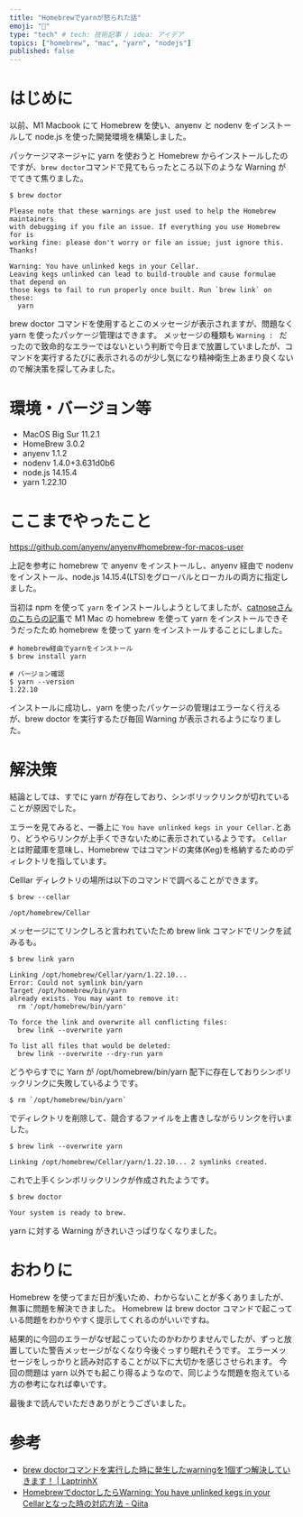 ```yaml
---
title: "Homebrewでyarnが怒られた話"
emoji: "🤔"
type: "tech" # tech: 技術記事 / idea: アイデア
topics: ["homebrew", "mac", "yarn", "nodejs"]
published: false
---
```


# はじめに

以前、M1 Macbook にて Homebrew を使い、anyenv と nodenv をインストールして node.js を使った開発環境を構築しました。

パッケージマネージャに yarn を使おうと Homebrew からインストールしたのですが、`brew doctor`コマンドで見てもらったところ以下のような Warning がでてきて焦りました。

```shell
$ brew doctor

Please note that these warnings are just used to help the Homebrew maintainers
with debugging if you file an issue. If everything you use Homebrew for is
working fine: please don't worry or file an issue; just ignore this. Thanks!

Warning: You have unlinked kegs in your Cellar.
Leaving kegs unlinked can lead to build-trouble and cause formulae that depend on
those kegs to fail to run properly once built. Run `brew link` on these:
  yarn
```

brew doctor コマンドを使用するとこのメッセージが表示されますが、問題なく yarn を使ったパッケージ管理はできます。
メッセージの種類も `Warning : ` だったので致命的なエラーではないという判断で今日まで放置していましたが、コマンドを実行するたびに表示されるのが少し気になり精神衛生上あまり良くないので解決策を探してみました。

# 環境・バージョン等

- MacOS Big Sur 11.2.1
- HomeBrew 3.0.2
- anyenv 1.1.2
- nodenv 1.4.0+3.631d0b6
- node.js 14.15.4
- yarn 1.22.10
# ここまでやったこと

https://github.com/anyenv/anyenv#homebrew-for-macos-user

上記を参考に homebrew で anyenv をインストールし、anyenv 経由で nodenv をインストール、node.js 14.15.4(LTS)をグローバルとローカルの両方に指定しました。

当初は npm を使って `yarn` をインストールしようとしてましたが、[catnoseさんのこちらの記事](https://zenn.dev/catnose99/articles/9356979accca26)で M1 Mac の homebrew を使って yarn をインストールできそうだったため homebrew を使って yarn をインストールすることにしました。

```shell
# homebrew経由でyarnをインストール
$ brew install yarn

# バージョン確認
$ yarn --version
1.22.10
```

インストールに成功し、yarn を使ったパッケージの管理はエラーなく行えるが、brew doctor を実行するたび毎回 Warning が表示されるようになりました。

# 解決策

結論としては、すでに yarn が存在しており、シンボリックリンクが切れていることが原因でした。

エラーを見てみると、一番上に `You have unlinked kegs in your Cellar.`とあり、どうやらリンクが上手くできないために表示されているようです。
`Cellar` とは貯蔵庫を意味し、Homebrew ではコマンドの実体(Keg)を格納するためのディレクトリを指しています。

Celllar ディレクトリの場所は以下のコマンドで調べることができます。

```shell
$ brew --cellar

/opt/homebrew/Cellar
```

メッセージにてリンクしろと言われていたため brew link コマンドでリンクを試みるも。
```shell
$ brew link yarn

Linking /opt/homebrew/Cellar/yarn/1.22.10...
Error: Could not symlink bin/yarn
Target /opt/homebrew/bin/yarn
already exists. You may want to remove it:
  rm '/opt/homebrew/bin/yarn'

To force the link and overwrite all conflicting files:
  brew link --overwrite yarn

To list all files that would be deleted:
  brew link --overwrite --dry-run yarn
```

どうやらすでに Yarn が /opt/homebrew/bin/yarn 配下に存在しておりシンボリックリンクに失敗しているようです。

```shell
$ rm `/opt/homebrew/bin/yarn`
```

でディレクトリを削除して、競合するファイルを上書きしながらリンクを行いました。

```shell
$ brew link --overwrite yarn

Linking /opt/homebrew/Cellar/yarn/1.22.10... 2 symlinks created.
```

これで上手くシンボリックリンクが作成されたようです。

```shell
$ brew doctor

Your system is ready to brew.
```

yarn に対する Warning がきれいさっぱりなくなりました。

# おわりに

Homebrew を使ってまだ日が浅いため、わからないことが多くありましたが、無事に問題を解決できました。
Homebrew は brew doctor コマンドで起こっている問題をわかりやすく提示してくれるのがいいですね。

結果的に今回のエラーがなぜ起こっていたのかわかりませんでしたが、ずっと放置していた警告メッセージがなくなり今後ぐっすり眠れそうです。
エラーメッセージをしっかりと読み対応することが以下に大切かを感じさせられます。
今回の問題は yarn 以外でも起こり得るようなので、同じような問題を抱えている方の参考になれば幸いです。

最後まで読んでいただきありがとうございました。

# 参考

- [brew doctorコマンドを実行した時に発生したwarningを1個ずつ解決していきます！ | LaptrinhX](https://laptrinhx.com/brew-doctorkomandowo-shi-xingshita-shini-fa-shengshitawarningwo1gezutsu-jie-jueshiteikimasu-2122113170/)
- [HomebrewでdoctorしたらWarning: You have unlinked kegs in your Cellarとなった時の対応方法 - Qiita](https://qiita.com/ponsuke0531/items/80f716c803ac23c7849d)